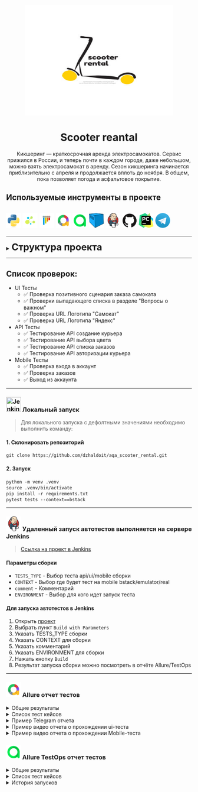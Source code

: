 
<p align="center">
  <a href="https://scooter-rental.ru/">
    <picture>
      <img alt="2gis" src="resources/logo.jpg" width="400" height="300">
    </picture>
  </a>
</p>
<h1 align="center">
  Scooter reantal
</h1>

<p align="center">
Кикшеринг — краткосрочная аренда электросамокатов. Сервис прижился в России, и теперь почти в каждом городе, даже небольшом, можно взять электросамокат в аренду. Сезон кикшеринга начинается приблизительно с апреля и продолжается вплоть до ноября. В общем, пока позволяет погода и асфальтовое покрытие.

## Используемые инструменты в проекте
<img title="Python" src="resources/icons/python.svg" height="40" width="40"/> <img title="Selene" src="resources/icons/selene.png" height="40" width="40"/>  <img title="Pytest" src="resources/icons/pytest.svg" height="40" width="40"/> <img title="Allure Report" src="resources/icons/allure-report.png" height="40" width="40"/> <img title="TestOps" src="resources/icons/TestOps.svg" height="40" width="40"/> <img title="Selenoid" src="resources/icons/selenoid.png" height="40" width="40"/> <img title="Jenkins" src="resources/icons/jenkins.svg" height="40" width="40"/> <img title="GitHub" src="resources/icons/github.svg" height="40" width="40"/> <img title="Pycharm" src="resources/icons/pycharm.png" height="40" width="40"/> <img title="Telegram" src="resources/icons/telegram.png" height="40" width="40"/> 
----
----
<details>
<summary><span style="font-size:1.8em;"><b>Структура проекта</b></span></summary>

``` 
aqa_scooter_rental  - Основной каталог модулей
resources           - Каталог с ресурсами(конки, скриншоты, gif)
data                - Каталог с тестовыми данными для тестов
helpers             - Вспомогательные фикстуры для API
project             - Фцнкции для запусков теста
tests               - Каталог с тестами
pytest.ini          - Файл с настройками тестирования
scooter-v2.0        - APK файл для Android
requirements.txt    - Файл с требованиями к проекту
```
</details>

----

## Список проверок:
* UI Тесты
    - :white_check_mark: Проверка позитивного сценария заказа самоката
    - :white_check_mark: Проверки выпадающего списка в разделе "Вопросы о важном"
    - :white_check_mark: Проверка URL Логотипа "Самокат"
    - :white_check_mark: Проверка URL Логотипа "Яндекс"
* API Тесты
    - :white_check_mark: Тестирование API создание курьера
    - :white_check_mark: Тестирование API выбора цвета
    - :white_check_mark: Тестирование API списка заказов
    - :white_check_mark: Тестирование API авторизации курьера
* Mobile Тесты
    - :white_check_mark: Проверка входа в аккаунт
    - :white_check_mark: Проверка заказов
    - :white_check_mark: Выход из аккаунта

----
### <img title="Jenkins" src="https://e7.pngegg.com/pngimages/578/441/png-clipart-computer-icons-intranet-computer-network-technical-support-network-computer-network-text.png" height="40" width="40"/> Локальный запуск
> Для локального запуска с дефолтными значениями необходимо выполнить команду:
#### 1. Склонировать репозиторий
```
git clone https://github.com/dzhaldoit/aqa_scooter_rental.git
```
#### 2. Запуск
```
python -m venv .venv
source .venv/bin/activate
pip install -r requirements.txt
pytest tests --context==bstack
```

----
### <img title="Jenkins" src="resources/icons/jenkins.svg" height="40" width="40"/> Удаленный запуск автотестов выполняется на сервере Jenkins
> <a target="_blank" href="https://jenkins.autotests.cloud/job/test_aqa_rent_scooter/">Ссылка на проект в Jenkins</a>

#### Параметры сборки
* `TESTS_TYPE`  - Выбор теста api/ui/mobile сборки
* `CONTEXT`     - Выбор где будет тест на mobile bstack/emulator/real
* `comment`     - Комментарий
* `ENVIRONMENT` - Выбор для кого идет запуск теста


####  Для запуска автотестов в Jenkins

1. Открыть <a target="_blank" href="https://jenkins.autotests.cloud/job/test_aqa_rent_scooter/">проект</a>
2. Выбрать пункт `Build with Parameters`
3. Указать TESTS_TYPE сборки
4. Указать CONTEXT для сборки
5. Указать комментарий
6. Указать ENVIRONMENT для сборки
7. Нажать кнопку `Build`
8. Результат запуска сборки можно посмотреть в отчёте Allure/TestOps

----
### <img title="Allure Report" src="resources/icons/allure-report.png" height="40" width="40"/> Allure отчет тестов


<details><summary>Общие результаты</summary>
  
![This is an image](resources/allure-report-remote.png)
</details>

<details><summary>Список тест кейсов</summary>
  
![This is an image](resources/allure-report-local.png)
</details>

<details><summary>Пример Telegram отчета</summary>
  
![This is an image](resources/telegram-notification.png)
</details>

<details><summary>Пример видео отчета о прохождении ui-теста</summary>
  
![This is an image](resources/fovorite_video_gif.gif)
</details>

<details><summary>Пример видео отчета о прохождении Mobile-теста</summary>
  
![This is an image](resources/mobile_video_gif.gif)
</details>

### <img title="TestOps Report" src="resources/icons/TestOps.svg" height="40" width="40"/> Allure TestOps отчет тестов


<details><summary>Общие результаты</summary>
  
![This is an image](resources/full.png)
</details>

<details><summary>Список тест кейсов</summary>
  
![This is an image](resources/test-keys.png)
</details>

<details><summary>История запусков</summary>
  
![This is an image](resources/launch-history.png)
</details>

